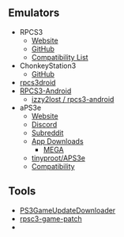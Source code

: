 ## Emulators

- RPCS3
  - [Website](https://rpcs3.net/) 
  - [GitHub](https://github.com/RPCS3/rpcs3)
  - [Compatibility List](https://rpcs3.net/compatibility)
- ChonkeyStation3
  - [GitHub](https://github.com/liuk7071/ChonkyStation3)
- [rpcs3droid](https://github.com/jarrodnorwell/rpcs3droid)
- [RPCS3-Android](https://github.com/DHrpcs3/rpcs3-android)
  - [izzy2lost / rpcs3-android](https://github.com/izzy2lost/rpcs3-android)
- aPS3e
  - [Website](https://aenu.cc/aps3e/)
  - [Discord](https://discord.com/invite/kmJp3urC)
  - [Subreddit](https://www.reddit.com/r/aPS3e)
  - [App Downloads](http://aenu.ysepan.com/)
    - [MEGA](https://mega.nz/file/cz8UmBoI#V4CKVcij4iELQXYcWDe3S3CzDzDXo3oBvK0Q1xqNSo0)
  - [tinyproot/APS3e](https://github.com/tinyproot/APS3e)
  - [Compatibility](https://docs.google.com/spreadsheets/d/1XhAc9wfOMbkSXsZhXqQvzYTokYhEht40rG1PdCoEIjM/edit?gid=0#gid=0)

## Tools
- [PS3GameUpdateDownloader](https://github.com/shinrax2/PS3GameUpdateDownloader)
- [rpsc3-game-patch](https://github.com/illusion0001/rpcs3-game-patch)
- 
